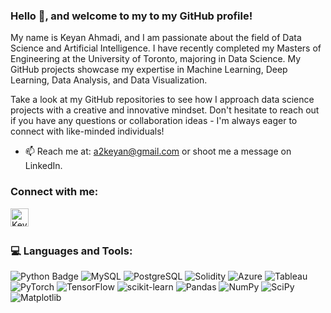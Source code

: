### Hello 👋, and welcome to my to my GitHub profile! 
My name is Keyan Ahmadi, and I am passionate about the field of Data Science and Artificial Intelligence. I have recently completed my Masters of Engineering at the University of Toronto, majoring in Data Science. My GitHub projects showcase my expertise in Machine Learning, Deep Learning, Data Analysis, and Data Visualization.

Take a look at my GitHub repositories to see how I approach data science projects with a creative and innovative mindset. Don't hesitate to reach out if you have any questions or collaboration ideas - I'm always eager to connect with like-minded individuals!

- 📫 Reach me at: a2keyan@gmail.com or shoot me a message on LinkedIn.


### Connect with me: 
[<img align="left" alt="Keyan | LinkedIn" width="29px" src="https://cdn-icons-png.flaticon.com/512/3992/3992606.png" />][linkedin]

[linkedin]: https://www.linkedin.com/in/keyan-ahmadi-98823b1a7

<br />
<br />

### 💻 Languages and Tools:
![Python Badge](https://img.shields.io/badge/Python-FFD43B?style=flat&logo=python&logoColor=darkgreen)
![MySQL](https://img.shields.io/badge/MySQL-005C84?style=flate&logo=mysql&logoColor=white)
![PostgreSQL](https://img.shields.io/badge/PostgreSQL-316192?style=flate&logo=postgresql&logoColor=white)
![Solidity](https://img.shields.io/badge/Solidity-%23363636.svg?style=flate&logo=solidity&logoColor=white)
![Azure](https://img.shields.io/badge/azure-%230072C6.svg?style=flate&logo=microsoftazure&logoColor=white)
![Tableau](https://img.shields.io/badge/Tableau-E97627?style=flatee&logo=Tableau&logoColor=white)
![PyTorch](https://img.shields.io/badge/PyTorch-%23EE4C2C.svg?style=flate&logo=PyTorch&logoColor=white)
![TensorFlow](https://img.shields.io/badge/TensorFlow-%23FF6F00.svg?style=flate&logo=TensorFlow&logoColor=white)
![scikit-learn](https://img.shields.io/badge/scikit--learn-%23F7931E.svg?style=flate&logo=scikit-learn&logoColor=white)
![Pandas](https://img.shields.io/badge/pandas-%23150458.svg?style=flate&logo=pandas&logoColor=white)
![NumPy](https://img.shields.io/badge/numpy-%23013243.svg?style=flate&logo=numpy&logoColor=white)
![SciPy](https://img.shields.io/badge/SciPy-%230C55A5.svg?style=flate&logo=scipy&logoColor=%white)
![Matplotlib](https://img.shields.io/badge/Matplotlib-%23ffffff.svg?style=flate&logo=Matplotlib&logoColor=black)











<!--
**K2Ahmadi/K2Ahmadi** is a ✨ _special_ ✨ repository because its `README.md` (this file) appears on your GitHub profile.

Here are some ideas to get you started:

- 🔭 I’m currently working on ...
- 🌱 I’m currently learning ...
- 👯 I’m looking to collaborate on ...
- 🤔 I’m looking for help with ...
- 💬 Ask me about ...
- 📫 How to reach me: ...
- 😄 Pronouns: ...
- ⚡ Fun fact: ...
-->
